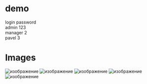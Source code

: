 # demo
login    	password<br>
admin		123<br>
manager		2<br>
pavel		3<br>

# Images

![изображение](https://user-images.githubusercontent.com/86486142/203646034-c91b47e7-4b63-4c05-9104-70d759639bc0.png)
![изображение](https://user-images.githubusercontent.com/86486142/203646051-b3ffaba8-7e7f-4810-baf6-67001181b898.png)
![изображение](https://user-images.githubusercontent.com/86486142/203646072-2d42504e-525f-486e-8e62-5474876a134f.png)
![изображение](https://user-images.githubusercontent.com/86486142/203646092-34363564-3548-405d-9086-0b7cfea150fe.png)
![изображение](https://user-images.githubusercontent.com/86486142/203646149-9cb49b97-0e13-427f-a706-913d37785b84.png)
